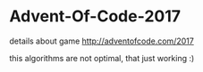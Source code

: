 # Advent-Of-Code-2017
details about game http://adventofcode.com/2017

this algorithms are not optimal, that just working :)
